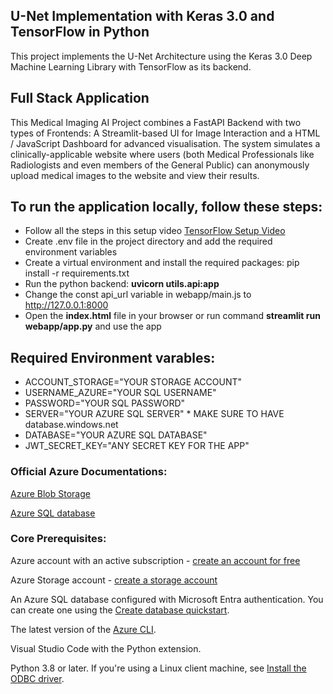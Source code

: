 ## U-Net Implementation with Keras 3.0 and TensorFlow in Python

This project implements the U-Net Architecture using the Keras 3.0 Deep Machine Learning Library with TensorFlow as its backend.

## Full Stack Application

This Medical Imaging AI Project combines a FastAPI Backend with two types of Frontends: A Streamlit-based UI for Image Interaction and a HTML / JavaScript Dashboard for advanced visualisation.
The system simulates a clinically-applicable website where users (both Medical Professionals like Radiologists and even members of the General Public) can anonymously upload medical images to the website and view their results.

## To run the application locally, follow these steps:
- Follow all the steps in this setup video [TensorFlow Setup Video](https://www.youtube.com/watch?v=1y8RM4pzM0s)
- Create .env file in the project directory and add the required environment variables
- Create a virtual environment and install the required packages: pip install -r requirements.txt
- Run the python backend: **uvicorn utils.api:app**
- Change the const api_url variable in webapp/main.js to http://127.0.0.1:8000
- Open the **index.html** file in your browser or run command **streamlit run webapp/app.py** and use the app 

## Required Environment varables:
- ACCOUNT_STORAGE="YOUR STORAGE ACCOUNT"
- USERNAME_AZURE="YOUR SQL USERNAME"
- PASSWORD="YOUR SQL PASSWORD"
- SERVER="YOUR AZURE SQL SERVER" * MAKE SURE TO HAVE database.windows.net
- DATABASE="YOUR AZURE SQL DATABASE"
- JWT_SECRET_KEY="ANY SECRET KEY FOR THE APP"

### Official Azure Documentations:

[Azure Blob Storage](https://learn.microsoft.com/en-us/azure/storage/blobs/storage-quickstart-blobs-python?tabs=managed-identity%2Croles-azure-portal%2Csign-in-visual-studio-code&pivots=blob-storage-quickstart-scratch&fbclid=IwAR0_SXxKXmnzjU8YgZ7xHys0-F2yG-V4pXQk8us7wv1Z-gEys62RS6ODBRg#prerequisites)

[Azure SQL database](https://learn.microsoft.com/en-us/azure/azure-sql/database/azure-sql-python-quickstart?view=azuresql&tabs=windows%2Csql-inter)

### Core Prerequisites:

Azure account with an active subscription - [create an account for free](https://azure.microsoft.com/en-us/free/?ref=microsoft.com&utm_source=microsoft.com&utm_medium=docs&utm_campaign=visualstudio)

Azure Storage account - [create a storage account](https://learn.microsoft.com/en-us/azure/storage/common/storage-account-create?tabs=azure-portal)

An Azure SQL database configured with Microsoft Entra authentication. You can create one using the [Create database quickstart](https://learn.microsoft.com/en-us/azure/azure-sql/database/single-database-create-quickstart?view=azuresql&tabs=azure-portal).

The latest version of the [Azure CLI](https://learn.microsoft.com/en-us/cli/azure/get-started-with-azure-cli).

Visual Studio Code with the Python extension.

Python 3.8 or later. If you're using a Linux client machine, see [Install the ODBC driver](https://learn.microsoft.com/en-us/sql/connect/python/pyodbc/step-1-configure-development-environment-for-pyodbc-python-development?view=sql-server-ver16&tabs=linux#install-the-odbc-driver).
